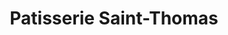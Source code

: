 ---
title: "Patisserie Saint-Thomas"
url: /crepy-en-valois/patisserie-saint-thomas/
shop: Bäckerei
---